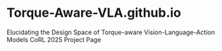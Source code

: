 # Torque-Aware-VLA.github.io
Elucidating the Design Space of Torque-aware Vision-Language-Action Models CoRL 2025 Project Page
